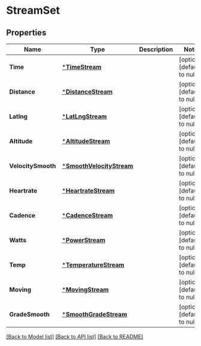 # StreamSet

## Properties
Name | Type | Description | Notes
------------ | ------------- | ------------- | -------------
**Time** | [***TimeStream**](TimeStream.md) |  | [optional] [default to null]
**Distance** | [***DistanceStream**](DistanceStream.md) |  | [optional] [default to null]
**Latlng** | [***LatLngStream**](LatLngStream.md) |  | [optional] [default to null]
**Altitude** | [***AltitudeStream**](AltitudeStream.md) |  | [optional] [default to null]
**VelocitySmooth** | [***SmoothVelocityStream**](SmoothVelocityStream.md) |  | [optional] [default to null]
**Heartrate** | [***HeartrateStream**](HeartrateStream.md) |  | [optional] [default to null]
**Cadence** | [***CadenceStream**](CadenceStream.md) |  | [optional] [default to null]
**Watts** | [***PowerStream**](PowerStream.md) |  | [optional] [default to null]
**Temp** | [***TemperatureStream**](TemperatureStream.md) |  | [optional] [default to null]
**Moving** | [***MovingStream**](MovingStream.md) |  | [optional] [default to null]
**GradeSmooth** | [***SmoothGradeStream**](SmoothGradeStream.md) |  | [optional] [default to null]

[[Back to Model list]](../README.md#documentation-for-models) [[Back to API list]](../README.md#documentation-for-api-endpoints) [[Back to README]](../README.md)


